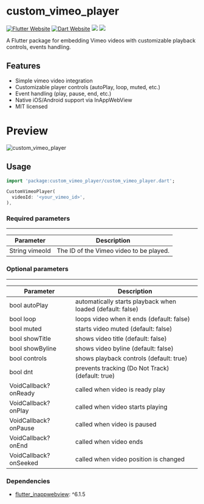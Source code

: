 # custom_vimeo_player

<a href="https://flutter.dev/"><img src="https://img.shields.io/badge/-Flutter-02569B.svg?logo=flutter" alt="Flutter Website" /></a>
<a href="https://dart.dev"><img src="https://img.shields.io/badge/-Dart-%230175C2.svg?logo=dart
" alt="Dart Website"/></a>
<a href="https://developer.android.com"><img src="https://img.shields.io/badge/-android-ffffff.svg?logo=android"/></a>
<a href="https://developer.apple.com/ios/"><img src="https://img.shields.io/badge/-ios-%23000000.svg?logo=apple
"/>
</a>

A Flutter package for embedding Vimeo videos with customizable playback controls, events handling.

## Features

- Simple vimeo video integration
- Customizable player controls (autoPlay, loop, muted, etc.)
- Event handling (play, pause, end, etc.)
- Native iOS/Android support via InAppWebView
- MIT licensed

# Preview

![custom_vimeo_player](https://github.com/user-attachments/assets/d6f696c5-8057-4df7-ae5b-e9b4d8c74574)

## Usage

```dart
import 'package:custom_vimeo_player/custom_vimeo_player.dart';

CustomVimeoPlayer(
  videoId: '<your_vimeo_id>',
),
```

### Required parameters

---

| Parameter      | Description                             |
| -------------- | --------------------------------------- |
| String vimeoId | The ID of the Vimeo video to be played. |

### Optional parameters

---

| Parameter              | Description                                                |
| ---------------------- | ---------------------------------------------------------- |
| bool autoPlay          | automatically starts playback when loaded (default: false) |
| bool loop              | loops video when it ends (default: false)                  |
| bool muted             | starts video muted (default: false)                        |
| bool showTitle         | shows video title (default: false)                         |
| bool showByline        | shows video byline (default: false)                        |
| bool controls          | shows playback controls (default: true)                    |
| bool dnt               | prevents tracking (Do Not Track) (default: true)           |
| VoidCallback? onReady  | called when video is ready play                            |
| VoidCallback? onPlay   | called when video starts playing                           |
| VoidCallback? onPause  | called when video is paused                                |
| VoidCallback? onEnd    | called when video ends                                     |
| VoidCallback? onSeeked | called when video position is changed                      |

### Dependencies

- [flutter_inappwebview](https://pub.dev/packages/flutter_inappwebview): ^6.1.5
